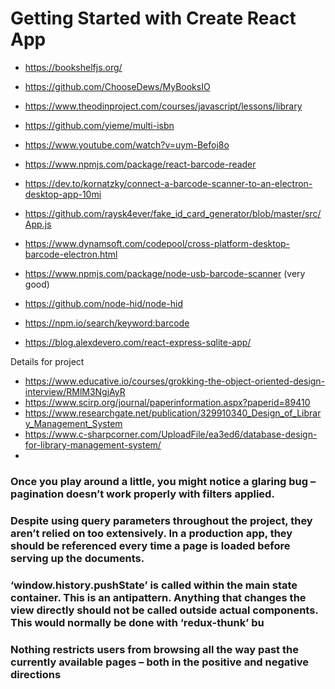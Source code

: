 # Getting Started with Create React App

- https://bookshelfjs.org/
- https://github.com/ChooseDews/MyBooksIO
- https://www.theodinproject.com/courses/javascript/lessons/library
- https://github.com/yieme/multi-isbn
- https://www.youtube.com/watch?v=uym-Befoj8o
- https://www.npmjs.com/package/react-barcode-reader
- https://dev.to/kornatzky/connect-a-barcode-scanner-to-an-electron-desktop-app-10mi

- https://github.com/raysk4ever/fake_id_card_generator/blob/master/src/App.js

* https://www.dynamsoft.com/codepool/cross-platform-desktop-barcode-electron.html

* https://www.npmjs.com/package/node-usb-barcode-scanner (very good)

* https://github.com/node-hid/node-hid

* https://npm.io/search/keyword:barcode

* https://blog.alexdevero.com/react-express-sqlite-app/

Details for project

- https://www.educative.io/courses/grokking-the-object-oriented-design-interview/RMlM3NgjAyR
- https://www.scirp.org/journal/paperinformation.aspx?paperid=89410
- https://www.researchgate.net/publication/329910340_Design_of_Library_Management_System
- https://www.c-sharpcorner.com/UploadFile/ea3ed6/database-design-for-library-management-system/
-

### Once you play around a little, you might notice a glaring bug – pagination doesn’t work properly with filters applied.

### Despite using query parameters throughout the project, they aren’t relied on too extensively. In a production app, they should be referenced every time a page is loaded before serving up the documents.

### ‘window.history.pushState’ is called within the main state container. This is an antipattern. Anything that changes the view directly should not be called outside actual components. This would normally be done with ‘redux-thunk’ bu

### Nothing restricts users from browsing all the way past the currently available pages – both in the positive and negative directions
